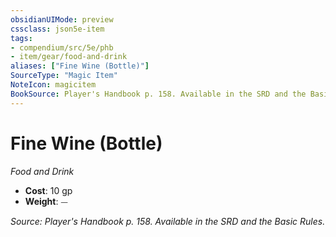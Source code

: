```yaml
---
obsidianUIMode: preview
cssclass: json5e-item
tags:
- compendium/src/5e/phb
- item/gear/food-and-drink
aliases: ["Fine Wine (Bottle)"]
SourceType: "Magic Item"
NoteIcon: magicitem
BookSource: Player's Handbook p. 158. Available in the SRD and the Basic Rules.
---
```

# Fine Wine (Bottle)
*Food and Drink*  

- **Cost**: 10 gp
- **Weight**: ⏤

*Source: Player's Handbook p. 158. Available in the SRD and the Basic Rules.*